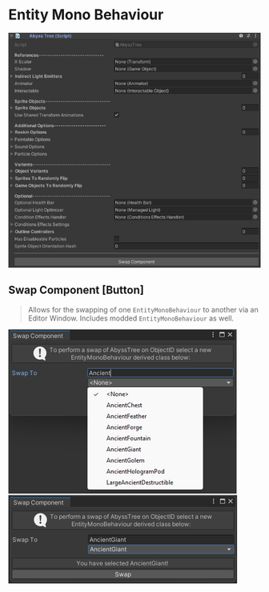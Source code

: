 # Entity Mono Behaviour

![Entity Mono Behaviour](pics/entity-mono-behaviour.png)

## Swap Component [Button]
> Allows for the swapping of one `EntityMonoBehaviour` to another via an Editor Window.
> Includes modded `EntityMonoBehaviour` as well.

![Swap Component 1](pics/swap-component-1.png ':size=45%')&nbsp;
![Swap Component 2](pics/swap-component-2.png ':size=45%')